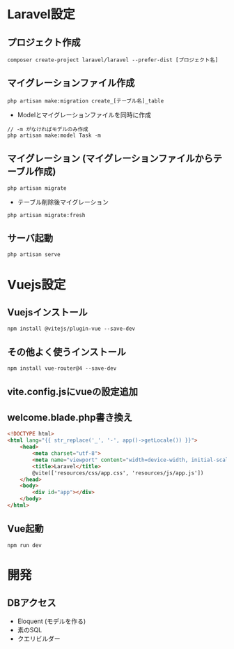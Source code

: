 # Laravel設定
## プロジェクト作成
```
composer create-project laravel/laravel --prefer-dist [プロジェクト名]
```

## マイグレーションファイル作成
```
php artisan make:migration create_[テーブル名]_table
```
* Modelとマイグレーションファイルを同時に作成
```
// -m がなければモデルのみ作成
php artisan make:model Task -m
```

## マイグレーション (マイグレーションファイルからテーブル作成)
```
php artisan migrate
```

* テーブル削除後マイグレーション
```
php artisan migrate:fresh
```

## サーバ起動
```
php artisan serve
```

# Vuejs設定
## Vuejsインストール
```
npm install @vitejs/plugin-vue --save-dev
```

## その他よく使うインストール
```
npm install vue-router@4 --save-dev
```

## vite.config.jsにvueの設定追加 

## welcome.blade.php書き換え

```html
<!DOCTYPE html>
<html lang="{{ str_replace('_', '-', app()->getLocale()) }}">
    <head>
        <meta charset="utf-8">
        <meta name="viewport" content="width=device-width, initial-scale=1">
        <title>Laravel</title>
        @vite(['resources/css/app.css', 'resources/js/app.js'])
    </head>
    <body>
        <div id="app"></div>
    </body>
</html>

```

## Vue起動
```
npm run dev
```

# 開発
## DBアクセス
* Eloquent (モデルを作る)
* 素のSQL
* クエリビルダー
